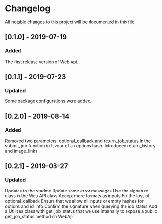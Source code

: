 # Changelog
All notable changes to this project will be documented in this file.

## [0.1.0] - 2019-07-19
### Added
The first release version of Web Api.

## [0.1.1] - 2019-07-23
### Updated
Some package configurations were added.

## [0.2.0] - 2019-08-14
### Added
Removed two parameters: optional_callback and return_job_status in the submit_job function in favour of an options hash.
Introduced return_history and image_links

## [0.2.1] - 2019-08-27
### Updated
Updates to the readme
Update some error messages
Use the signature class in the Web API class
Accept more formats as inputs
Fix the loss of optional_callback
Ensure that we allow nil inputs or empty hashes for options and id_info
Confirm the signature when querying the job status
Add a Utilities class with get_job_status that we use internally to expose a public get_job_status method on WebApi
